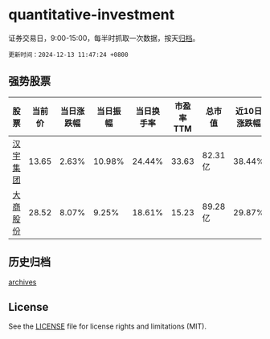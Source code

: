 # quantitative-investment

证券交易日，9:00-15:00，每半时抓取一次数据，按天[归档](archives)。

`更新时间：2024-12-13 11:47:24 +0800`

## 强势股票

|股票|当前价|当日涨跌幅|当日振幅|当日换手率|市盈率TTM|总市值|近10日涨跌幅|
|----|----|----|----|----|----|----|----|
|[汉宇集团](https://xueqiu.com/S/SZ300403)|13.65|2.63%|10.98%|24.44%|33.63|82.31亿|38.44%|
|[大商股份](https://xueqiu.com/S/SH600694)|28.52|8.07%|9.25%|18.61%|15.23|89.28亿|29.87%|

## 历史归档

[archives](archives)

## License

See the [LICENSE](LICENSE) file for license rights and limitations (MIT).